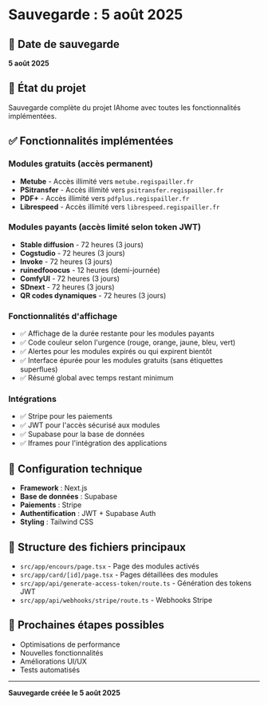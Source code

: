 # Sauvegarde : 5 août 2025

## 📅 Date de sauvegarde
**5 août 2025**

## 🎯 État du projet
Sauvegarde complète du projet IAhome avec toutes les fonctionnalités implémentées.

## ✅ Fonctionnalités implémentées

### **Modules gratuits (accès permanent)**
- **Metube** - Accès illimité vers `metube.regispailler.fr`
- **PSitransfer** - Accès illimité vers `psitransfer.regispailler.fr`
- **PDF+** - Accès illimité vers `pdfplus.regispailler.fr`
- **Librespeed** - Accès illimité vers `librespeed.regispailler.fr`

### **Modules payants (accès limité selon token JWT)**
- **Stable diffusion** - 72 heures (3 jours)
- **Cogstudio** - 72 heures (3 jours)
- **Invoke** - 72 heures (3 jours)
- **ruinedfooocus** - 12 heures (demi-journée)
- **ComfyUI** - 72 heures (3 jours)
- **SDnext** - 72 heures (3 jours)
- **QR codes dynamiques** - 72 heures (3 jours)

### **Fonctionnalités d'affichage**
- ✅ Affichage de la durée restante pour les modules payants
- ✅ Code couleur selon l'urgence (rouge, orange, jaune, bleu, vert)
- ✅ Alertes pour les modules expirés ou qui expirent bientôt
- ✅ Interface épurée pour les modules gratuits (sans étiquettes superflues)
- ✅ Résumé global avec temps restant minimum

### **Intégrations**
- ✅ Stripe pour les paiements
- ✅ JWT pour l'accès sécurisé aux modules
- ✅ Supabase pour la base de données
- ✅ Iframes pour l'intégration des applications

## 🔧 Configuration technique
- **Framework** : Next.js
- **Base de données** : Supabase
- **Paiements** : Stripe
- **Authentification** : JWT + Supabase Auth
- **Styling** : Tailwind CSS

## 📁 Structure des fichiers principaux
- `src/app/encours/page.tsx` - Page des modules activés
- `src/app/card/[id]/page.tsx` - Pages détaillées des modules
- `src/app/api/generate-access-token/route.ts` - Génération des tokens JWT
- `src/app/api/webhooks/stripe/route.ts` - Webhooks Stripe

## 🚀 Prochaines étapes possibles
- Optimisations de performance
- Nouvelles fonctionnalités
- Améliorations UI/UX
- Tests automatisés

---
**Sauvegarde créée le 5 août 2025** 